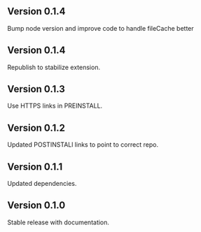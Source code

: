 ## Version 0.1.4

Bump node version and improve code to handle fileCache better

## Version 0.1.4

Republish to stabilize extension.

## Version 0.1.3

Use HTTPS links in PREINSTALL.

## Version 0.1.2

Updated POSTINSTALl links to point to correct repo.

## Version 0.1.1

Updated dependencies.

## Version 0.1.0

Stable release with documentation.
